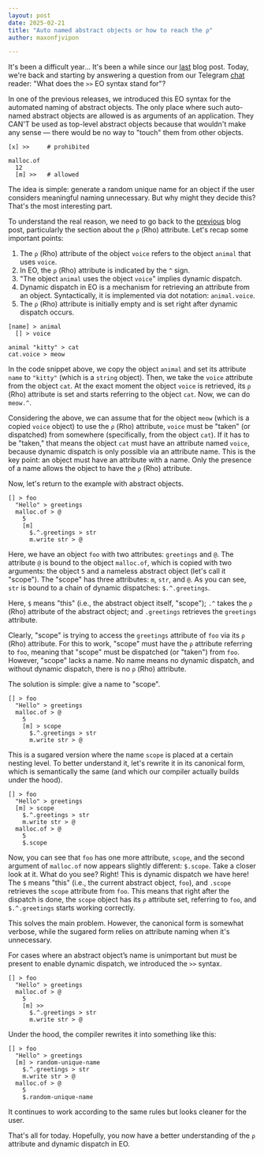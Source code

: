 ```yaml
---
layout: post
date: 2025-02-21
title: "Auto named abstract objects or how to reach the ρ"
author: maxonfjvipon

---
```

It's been a difficult year... It's been a while since our 
[last](https://news.eolang.org/2024-05-14-rho-sigma-delta-lambda.html) blog post. Today, we're back 
and starting by answering a question from our Telegram [chat](https://t.me/eolang_org) reader: 
"What does the `>>` EO syntax stand for"?

In one of the previous releases, we introduced this EO syntax for the automated naming of abstract 
objects. The only place where such auto-named abstract objects are allowed is as arguments of an 
application. They CAN'T be used as top-level abstract objects because that wouldn't make any 
sense — there would be no way to "touch" them from other objects.

```
[x] >>     # prohibited

malloc.of
  12
  [m] >>   # allowed
```

The idea is simple: generate a random unique name for an object if the user considers 
meaningful naming unnecessary. But why might they decide this? That's the most interesting part.

To understand the real reason, we need to go back to the 
[previous](https://news.eolang.org/2024-05-14-rho-sigma-delta-lambda.html) blog post, 
particularly the section about the `ρ` (Rho) attribute. Let's recap some important points:

1. The `ρ` (Rho) attribute of the object `voice` refers to the object `animal` that uses `voice`.
2. In EO, the `ρ` (Rho) attribute is indicated by the `^` sign.
3. "The object `animal` uses the object `voice`" implies dynamic dispatch.
4. Dynamic dispatch in EO is a mechanism for retrieving an attribute from an object. 
   Syntactically, it is implemented via dot notation: `animal.voice`.
5. The `ρ` (Rho) attribute is initially empty and is set right after dynamic dispatch occurs.

```
[name] > animal
  [] > voice

animal "kitty" > cat
cat.voice > meow
```

In the code snippet above, we copy the object `animal` and set its attribute `name` to `"kitty"` 
(which is a `string` object). Then, we take the `voice` attribute from the object `cat`. 
At the exact moment the object `voice` is retrieved, its `ρ` (Rho) attribute is set and starts 
referring to the object `cat`. Now, we can do `meow.^`.

Considering the above, we can assume that for the object `meow` (which is a copied `voice` object) 
to use the `ρ` (Rho) attribute, `voice` must be "taken" (or dispatched) from somewhere 
(specifically, from the object `cat`). If it has to be "taken," that means the object `cat` must 
have an attribute named `voice`, because dynamic dispatch is only possible via an attribute name. 
This is the key point: an object must have an attribute with a name. Only the presence of a name 
allows the object to have the `ρ` (Rho) attribute.

Now, let's return to the example with abstract objects.

```
[] > foo
  "Hello" > greetings
  malloc.of > @
    5
    [m]
      $.^.greetings > str
      m.write str > @
```

Here, we have an object `foo` with two attributes: `greetings` and `@`. The attribute `@` is bound 
to the object `malloc.of`, which is copied with two arguments: the object `5` and a nameless 
abstract object (let's call it "scope"). The "scope" has three attributes: `m`, `str`, and `@`. 
As you can see, `str` is bound to a chain of dynamic dispatches: `$.^.greetings`.

Here, `$` means "this" (i.e., the abstract object itself, "scope"); 
`.^` takes the `ρ` (Rho) attribute of the abstract object; 
and `.greetings` retrieves the `greetings` attribute.

Clearly, "scope" is trying to access the `greetings` attribute of `foo` via its `ρ` (Rho) attribute.
For this to work, "scope" must have the `ρ` attribute referring to `foo`, meaning that "scope" must 
be dispatched (or "taken") from `foo`. However, "scope" lacks a name. No name means no dynamic 
dispatch, and without dynamic dispatch, there is no `ρ` (Rho) attribute.

The solution is simple: give a name to "scope".

```
[] > foo
  "Hello" > greetings
  malloc.of > @
    5
    [m] > scope
      $.^.greetings > str
      m.write str > @
```

This is a sugared version where the name `scope` is placed at a certain nesting level. 
To better understand it, let's rewrite it in its canonical form, which is semantically the 
same (and which our compiler actually builds under the hood).

```
[] > foo
  "Hello" > greetings
  [m] > scope
    $.^.greetings > str
    m.write str > @
  malloc.of > @
    5
    $.scope
```

Now, you can see that `foo` has one more attribute, `scope`, and the second argument of 
`malloc.of` now appears slightly different: `$.scope`. Take a closer look at it. 
What do you see? Right! This is dynamic dispatch we have here! The `$` means "this" 
(i.e., the current abstract object, `foo`), and `.scope` retrieves the `scope` attribute 
from `foo`. This means that right after the dispatch is done, the `scope` object has 
its `ρ` attribute set, referring to `foo`, and `$.^.greetings` starts working correctly.

This solves the main problem. However, the canonical form is somewhat verbose, while the 
sugared form relies on attribute naming when it's unnecessary.

For cases where an abstract object’s name is unimportant but must be present to enable dynamic
dispatch, we introduced the `>>` syntax.

```
[] > foo
  "Hello" > greetings
  malloc.of > @
    5
    [m] >>
      $.^.greetings > str
      m.write str > @
```

Under the hood, the compiler rewrites it into something like this:

```
[] > foo
  "Hello" > greetings
  [m] > random-unique-name
    $.^.greetings > str
    m.write str > @
  malloc.of > @
    5
    $.random-unique-name
```

It continues to work according to the same rules but looks cleaner for the user.

That's all for today. Hopefully, you now have a better understanding of the `ρ` attribute and 
dynamic dispatch in EO.

